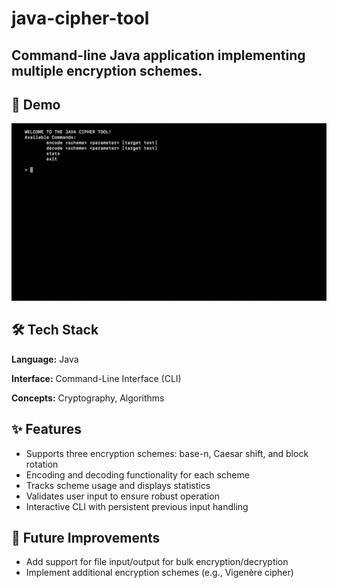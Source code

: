 # java-cipher-tool
Command-line Java application implementing multiple encryption schemes.
---

## 🎥 Demo
![App Demo](ciphertooldemo.gif)

## 🛠️ Tech Stack
**Language:** Java

**Interface:** Command-Line Interface (CLI)

**Concepts:** Cryptography, Algorithms

## ✨ Features
- Supports three encryption schemes: base-n, Caesar shift, and block rotation
- Encoding and decoding functionality for each scheme
- Tracks scheme usage and displays statistics
- Validates user input to ensure robust operation
- Interactive CLI with persistent previous input handling

## 🔮 Future Improvements
- Add support for file input/output for bulk encryption/decryption
- Implement additional encryption schemes (e.g., Vigenère cipher)
